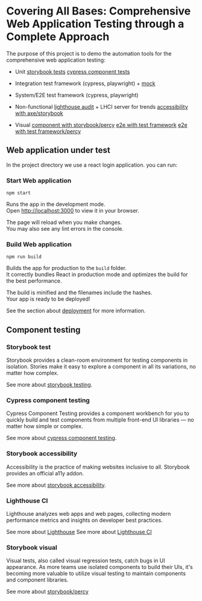 # Covering All Bases: Comprehensive Web Application Testing through a Complete Approach

The purpose of this project is to demo the automation tools for the comprehensive web application testing:

- Unit
  [storybook tests](https://storybook.js.org/docs/react/writing-tests/interaction-testing)
  [cypress component tests](https://docs.cypress.io/guides/component-testing/overview)
- Integration
  test framework (cypress, playwright) + [mock](https://www.mocks-server.org/docs/overview/)
- System/E2E
  test framework (cypress, playwright)

- Non-functional
  [lighthouse audit](https://github.com/GoogleChrome/lighthouse-ci) + LHCI server for trends
  [accessibility with axe/storybook](https://storybook.js.org/docs/react/writing-tests/accessibility-testing)

- Visual
  [component with storybook/percy](https://docs.percy.io/docs/storybook)
  [e2e with test framework](https://playwright.dev/docs/test-snapshots)
  [e2e with test framework/percy](https://docs.percy.io/docs/playwright)

## Web application under test

In the project directory we use a react login application. you can run:

### Start Web application

```shell
npm start
```

Runs the app in the development mode.\
Open [http://localhost:3000](http://localhost:3000) to view it in your browser.

The page will reload when you make changes.\
You may also see any lint errors in the console.

### Build Web application

```shell
npm run build
```

Builds the app for production to the `build` folder.\
It correctly bundles React in production mode and optimizes the build for the best performance.

The build is minified and the filenames include the hashes.\
Your app is ready to be deployed!

See the section about [deployment](https://facebook.github.io/create-react-app/docs/deployment) for more information.

## Component testing

### Storybook test

Storybook provides a clean-room environment for testing components in isolation. Stories make it easy to explore a component in all its variations, no matter how complex.

See more about [storybook testing](https://storybook.js.org/docs/react/writing-tests/interaction-testing).

### Cypress component testing

Cypress Component Testing provides a component workbench for you to quickly build and test components from multiple front-end UI libraries — no matter how simple or complex.

See more about [cypress component testing](https://docs.cypress.io/guides/component-testing/overview).

### Storybook accessibility

Accessibility is the practice of making websites inclusive to all. Storybook provides an official a11y addon.

See more about [storybook accessibility](https://storybook.js.org/docs/react/writing-tests/accessibility-testing).

### Lighthouse CI

Lighthouse analyzes web apps and web pages, collecting modern performance metrics and insights on developer best practices.

See more about [Lighthouse](https://github.com/GoogleChrome/lighthouse)
See more about [Lighthouse CI](https://github.com/GoogleChrome/lighthouse-ci)

### Storybook visual

Visual tests, also called visual regression tests, catch bugs in UI appearance. As more teams use isolated components to build their UIs, it's becoming more valuable to utilize visual testing to maintain components and component libraries.

See more about [storybook/percy](https://docs.percy.io/docs/storybook)
